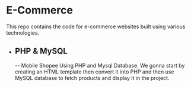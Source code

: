 # E-Commerce

This repo contains the code for e-commerce websites built using various technologies.

- ## PHP & MySQL

  -- Mobile Shopee Using PHP and Mysql Database. We gonna start by creating an HTML template then convert it into PHP and then use MySQL database to fetch products and display it in the project.
